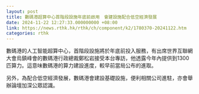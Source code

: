 ```yaml
---
layout: post
title: 數碼港超算中心首階段設施年底前啟用　會建設施配合低空經濟發展
date: 2024-11-22 12:27:33.000000000 +08:00
link: https://news.rthk.hk/rthk/ch/component/k2/1780370-20241122.htm
categories: rthk
---
```


數碼港的人工智能超算中心，首階段設施將於年底前投入服務，有出席世界互聯網大會烏鎮峰會的數碼港行政總裁鄭松岩接受本台專訪，他透露今年內提供到1300匹算力。這意味數碼港的算力建設進度，較早前當局公布的進取。

另外，為配合低空經濟發展，數碼港會建設基礎設施，便利相關公司進駐，亦會舉辦論壇加深公眾認識。

